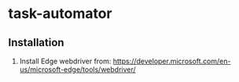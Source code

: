 # task-automator

## Installation
1. Install Edge webdriver from: https://developer.microsoft.com/en-us/microsoft-edge/tools/webdriver/
